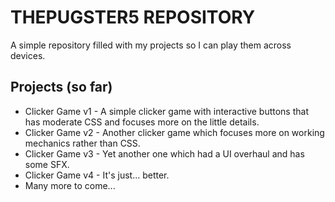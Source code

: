 # THEPUGSTER5 REPOSITORY

A simple repository filled with my projects so I can play them across devices.

## Projects (so far)
- Clicker Game v1 - A simple clicker game with interactive buttons that has moderate CSS and focuses more on the little details.
- Clicker Game v2 - Another clicker game which focuses more on working mechanics rather than CSS.
- Clicker Game v3 - Yet another one which had a UI overhaul and has some SFX.
- Clicker Game v4 - It's just... better.
- Many more to come...
